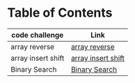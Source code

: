 # Table of Contents
|code challenge|Link|
|-----------|-----------|
|array reverse|[array reverse](./array-reverse)|
|array insert shift|[array insert shift](./array-insert-shift)|
|Binary Search|[Binary Search](./BinarySearch)|
